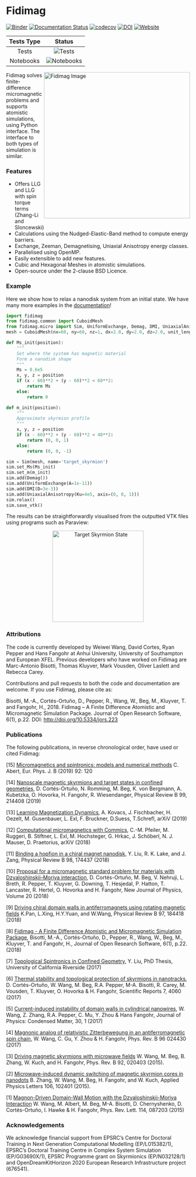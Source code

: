 # Fidimag


[![Binder](https://mybinder.org/badge.svg)](https://mybinder.org/v2/gh/computationalmodelling/fidimag/master)
[![Documentation Status](https://readthedocs.org/projects/fidimag/badge/?version=latest)](http://fidimag.readthedocs.org/en/latest/?badge=latest)
[![codecov](https://codecov.io/gh/computationalmodelling/fidimag/branch/master/graph/badge.svg)](https://codecov.io/gh/computationalmodelling/fidimag)
[![DOI](https://zenodo.org/badge/DOI/10.5281/zenodo.167858.svg)](https://doi.org/10.5281/zenodo.167858)
[![Website](https://img.shields.io/website-up-down-green-red/http/shields.io.svg?label=Fidimag-Website)](http://computationalmodelling.github.io/fidimag/)

| Tests Type | Status |
|:-:|:-:|
| Tests | ![Tests](https://travis-matrix-badges.herokuapp.com/repos/computationalmodelling/fidimag/branches/master/1)
| Notebooks | ![Notebooks](https://travis-matrix-badges.herokuapp.com/repos/computationalmodelling/fidimag/branches/master/2)

<img src="http://computationalmodelling.github.io/fidimag/figs/skyrmion.jpg" alt="Fidimag Image" width="400" align="right">

Fidimag solves finite-difference micromagnetic problems and supports atomistic simulations, using Python interface. The interface to both types of simulation is similar.

### Features
* Offers LLG and LLG with spin torque terms (Zhang-Li and Sloncewski)
* Calculations using the Nudged-Elastic-Band method to compute energy barriers.
* Exchange, Zeeman, Demagnetising, Uniaxial Anisotropy energy classes.
* Parallelised using OpenMP.
* Easily extensible to add new features.
* Cubic and Hexagonal Meshes in atomistic simulations.
* Open-source under the 2-clause BSD Licence.

### Example
Here we show how to relax a nanodisk system from an initial state. We have many more examples in the [documentation](http://fidimag.readthedocs.io/en/latest/?badge=latest)!

```python
import fidimag
from fidimag.common import CuboidMesh
from fidimag.micro import Sim, UniformExchange, Demag, DMI, UniaxialAnisotropy
mesh = CuboidMesh(nx=60, ny=60, nz=1, dx=2.0, dy=2.0, dz=2.0, unit_length=1e-9)

def Ms_init(position):
    """
    Set where the system has magnetic material
    Form a nanodisk shape
    """
    Ms = 8.6e5
    x, y, z = position
    if (x - 60)**2 + (y - 60)**2 < 60**2:
        return Ms
    else:
        return 0

def m_init(position):
    """
    Approximate skyrmion profile
    """
    x, y, z = position
    if (x - 60)**2 + (y - 60)**2 < 40**2:
        return (0, 0, 1)
    else:
        return (0, 0, -1)

sim = Sim(mesh, name='target_skyrmion')
sim.set_Ms(Ms_init)
sim.set_m(m_init)
sim.add(Demag())
sim.add(UniformExchange(A=1e-11))
sim.add(DMI(D=3e-3))
sim.add(UniaxialAnisotropy(Ku=4e5, axis=(0, 0, 1)))
sim.relax()
sim.save_vtk()
```
The results can be straightforwardly visualised from the outputted VTK files using programs such as Paraview:
<p align="center">
<img src="http://computationalmodelling.github.io/fidimag/figs/target.png" alt="Target Skyrmion State" width="250">
</p>




### Attributions
The code is currently developed by Weiwei Wang, David Cortes, Ryan Pepper and Hans Fangohr at Anhui University, University of Southampton and European XFEL. Previous developers who have worked on Fidimag are Marc-Antonio Bisotti, Thomas Kluyver, Mark Vousden, Oliver Laslett and Rebecca Carey.

Contributions and pull requests to both the code and documentation are welcome.
If you use Fidimag, please cite as:

Bisotti, M.-A., Cortés-Ortuño, D., Pepper, R., Wang, W., Beg, M., Kluyver, T. and Fangohr, H., 2018. Fidimag – A Finite Difference Atomistic and Micromagnetic Simulation Package. Journal of Open Research Software, 6(1), p.22. DOI: http://doi.org/10.5334/jors.223

### Publications

The following publications, in reverse chronological order, have used or cited Fidimag:

[15] [Micromagnetics and spintronics: models and numerical methods](https://link.springer.com/article/10.1140%2Fepjb%2Fe2019-90599-6) C. Abert, Eur. Phys. J. B (2019) 92: 120

[14] [Nanoscale magnetic skyrmions and target states in confined geometries](https://journals.aps.org/prb/abstract/10.1103/PhysRevB.99.214408), D. Cortés-Ortuño, N. Romming, M. Beg, K. von Bergmann, A. Kubetzka, O. Hovorka, H. Fangohr, R. Wiesendanger, Physical Review B 99, 214408 (2019) 

[13] [Learning Magnetization Dynamics](https://arxiv.org/abs/1903.09499), A. Kovacs, J. Fischbacher, H. Oezelt, M. Gusenbauer, L. Exl, F. Bruckner, D.Suess, T.Schrefl, arXiV (2019)

[12] [Computational micromagnetics with Commics](https://arxiv.org/abs/1812.05931), C.-M. Pfeiler, M. Ruggeri, B. Stiftner, L. Exl, M. Hochsteger, G. Hrkac, J. Schöberl, N. J. Mauser, D. Praetorius, arXiV (2018)

[11] [Binding a hopfion in a chiral magnet nanodisk](https://journals.aps.org/prb/pdf/10.1103/PhysRevB.98.174437), Y. Liu, R. K. Lake, and J. Zang, Physical Review B 98, 174437 (2018)

[10] [Proposal for a micromagnetic standard problem for materials with Dzyaloshinskii–Moriya interaction](http://iopscience.iop.org/article/10.1088/1367-2630/aaea1c), D. Cortés-Ortuño, M. Beg, V. Nehruji, L. Breth, R. Pepper, T. Kluyver, G. Downing, T. Hesjedal, P. Hatton, T. Lancaster, R. Hertel, O. Hovorka and H. Fangohr, New Journal of Physics, Volume 20 (2018)

[9] [Driving chiral domain walls in antiferromagnets using rotating magnetic fields](https://link.aps.org/doi/10.1103/PhysRevB.97.184418) K.Pan, L.Xing, H.Y.Yuan, and W.Wang, Physical Review B 97, 184418 (2018)

[8] [Fidimag - A Finite Difference Atomistic and Micromagnetic Simulation Package](http://doi.org/10.5334/jors.223), Bisotti, M.-A., Cortés-Ortuño, D., Pepper, R., Wang, W., Beg, M., Kluyver, T. and Fangohr, H., Journal of Open Research Software, 6(1), p.22. (2018)

[7] [Topological Spintronics in Confined Geometry](https://escholarship.org/uc/item/8wx626mw), Y. Liu, PhD Thesis, University of California Riverside (2017)

[6] [Thermal stability and topological protection of skyrmions in nanotracks](https://www.nature.com/articles/s41598-017-03391-8), D. Cortés-Ortuño, W. Wang, M. Beg, R.A. Pepper, M-A. Bisotti, R. Carey, M. Vousden, T. Kluyver, O. Hovorka & H. Fangohr, Scientific Reports 7, 4060 (2017)

[5] [Current-induced instability of domain walls in cylindrical nanowires](http://iopscience.iop.org/article/10.1088/1361-648X/aa9698/meta), W. Wang, Z. Zhang, R.A. Pepper, C. Mu, Y. Zhou & Hans Fangohr, Journal of Physics: Condensed Matter, 30, 1 (2017)

[4] [Magnonic analog of relativistic Zitterbewegung in an antiferromagnetic spin chain](https://journals.aps.org/prb/abstract/10.1103/PhysRevB.96.024430), W. Wang, C. Gu, Y. Zhou & H. Fangohr, Phys. Rev. B 96 024430 (2017)

[3] [Driving magnetic skyrmions with microwave fields](https://journals.aps.org/prb/abstract/10.1103/PhysRevB.92.020403) W. Wang, M. Beg, B. Zhang, W. Kuch, and H. Fangohr, Phys. Rev. B 92, 020403 (2015).

[2] [Microwave-induced dynamic switching of magnetic skyrmion cores in nanodots](https://aip.scitation.org/doi/10.1063/1.4914496) B. Zhang, W. Wang, M. Beg, H. Fangohr, and W. Kuch, Applied Physics Letters 106, 102401 (2015).

[1] [Magnon-Driven Domain-Wall Motion with the Dzyaloshinskii-Moriya Interaction](https://journals.aps.org/prl/abstract/10.1103/PhysRevLett.114.087203) W. Wang, M. Albert, M. Beg, M-A. Bisotti, D. Chernyshenko, D. Cortés-Ortuño, I. Hawke & H. Fangohr, Phys. Rev. Lett. 114, 087203 (2015)

### Acknowledgements

We acknowledge financial support from EPSRC’s Centre for Doctoral Training in Next Generation Computational Modelling (EP/L015382/1),  EPSRC’s Doctoral Training Centre in Complex System Simulation (EP/G03690X/1), EPSRC Programme grant on Skyrmionics (EP/N032128/1) and OpenDreamKitHorizon 2020 European Research Infrastructure project (676541).
